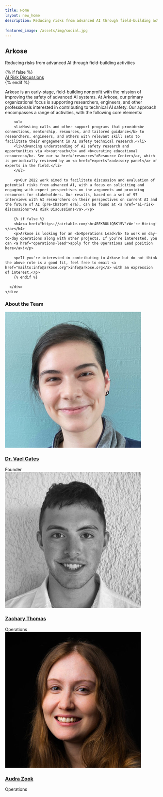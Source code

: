 ```yaml
---
title: Home
layout: new_home
description: Reducing risks from advanced AI through field-building activities

featured_image: /assets/img/social.jpg
---
```


<section id="banner" class="major">
  <div class="arkose-banner" style="background-image: url('{{ '/assets/images/arkose-banner.jpg' | relative_url }}')"></div>
      <div class="row xs-padding-1 banner-inner">
        <div class="-2u -1u(large) 12u 11u(medium)">
          <h1 class="display-1">Arkose</h1>
          <p class="subheading">Reducing risks from advanced AI through field-building activities</p>
        </div>
        {% if false %}
          <div class="5u -1u 12u(small) banner-button-container">
            <a href="https://ai-risk-discussions.org" class="banner-button">
              AI Risk Discussions
            </a>
          </div>
        {% endif %}
      </div>
</section>

<div class="section">
  <div class="inner">
    <div class="row align-items-center">
      <div>
        <p>Arkose is an early-stage, field-building nonprofit with the mission of improving the safety of advanced AI systems. At Arkose, our primary organizational focus is supporting researchers, engineers, and other professionals interested in contributing to technical AI safety. Our approach encompasses a range of activities, with the following core elements:</p>

        <ul>
        <li>Hosting calls and other support programs that provide<b> connections, mentorship, resources, and tailored guidance</b> to researchers, engineers, and others with relevant skill sets to facilitate their engagement in AI safety technical research.</li>
        <li>Advancing understanding of AI safety research and opportunities via <b>outreach</b> and <b>curating educational resources</b>. See our <a href="resources">Resource Center</a>, which is periodically reviewed by an <a href="experts">advisory panel</a> of experts in the field.</li>
        </ul>

        <p>Our 2022 work aimed to facilitate discussion and evaluation of potential risks from advanced AI, with a focus on soliciting and engaging with expert perspectives on the arguments and providing resources for stakeholders. Our results, based on a set of 97 interviews with AI researchers on their perspectives on current AI and the future of AI (pre-ChatGPT era), can be found at <a href="ai-risk-discussions">AI Risk Discussions</a>.</p>

        {% if false %}
	    <h4><a href="https://airtable.com/shr4RFKRUUfQRK15V">We're Hiring!</a></h4>
	    <p>Arkose is looking for an <b>Operations Lead</b> to work on day-to-day operations along with other projects. If you’re interested, you can <a href="operations-lead">apply for the Operations Lead position here</a>!</p>

	    <p>If you're interested in contributing to Arkose but do not think the above role is a good fit, feel free to email <a href="mailto:info@arkose.org">info@arkose.org</a> with an expression of interest.</p>
	    {% endif %}

      </div>
    </div>
  </div>
</div>

<div class="section bg-gray">
  <div class="inner">
    <h3>About the Team</h3>
    <div class="cards">
      <div class="card card-team">
        <div class="card-thumbnail">
          <img src="/assets/images/people/vael-gates.jpg">
        </div>
        <div class="card-content">
          <div class="card-title">
            <h3><a href="https://vaelgates.com">Dr. Vael Gates</a></h3>
          </div>
          <div class="card-description">Founder</div>
        </div>
      </div>
      <div class="card card-team">
        <div class="card-thumbnail">
          <img src="/assets/images/people/zachary-thomas.jpg">
        </div>
        <div class="card-content">
          <div class="card-title">
            <h3><a href="https://www.linkedin.com/in/zacharythomas10/">Zachary Thomas</a></h3>
          </div>
          <div class="card-description">Operations</div>
        </div>
      </div>
      <div class="card card-team">
        <div class="card-thumbnail">
          <img src="/assets/images/people/audra-zook.jpg">
        </div>
        <div class="card-content">
          <div class="card-title">
            <h3><a href="https://www.linkedin.com/in/audrazook/">Audra Zook</a></h3>
          </div>
          <div class="card-description">Operations</div>
        </div>
      </div>
    </div>
  </div>
</div>
